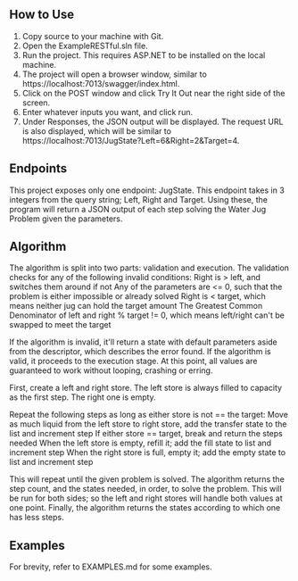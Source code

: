 ﻿## How to Use
1. Copy source to your machine with Git.
2. Open the ExampleRESTful.sln file.
2. Run the project. This requires ASP.NET to be installed on the local machine.
3. The project will open a browser window, similar to https://localhost:7013/swagger/index.html.
4. Click on the POST window and click Try It Out near the right side of the screen.
5. Enter whatever inputs you want, and click run.
6. Under Responses, the JSON output will be displayed. The request URL is also displayed, which will be similar to https://localhost:7013/JugState?Left=6&Right=2&Target=4.

## Endpoints
This project exposes only one endpoint: JugState.
This endpoint takes in 3 integers from the query string; Left, Right and Target.
Using these, the program will return a JSON output of each step solving the Water Jug Problem given the parameters.

## Algorithm

The algorithm is split into two parts: validation and execution.
The validation checks for any of the following invalid conditions:
	Right is > left, and switches them around if not
	Any of the parameters are <= 0, such that the problem is either impossible or already solved
	Right is < target, which means neither jug can hold the target amount
	The Greatest Common Denominator of left and right % target != 0, which means left/right can't be swapped to meet the target

If the algorithm is invalid, it'll return a state with default parameters aside from the descriptor, which describes the error found.
If the algorithm is valid, it proceeds to the execution stage. At this point, all values are guaranteed to work without looping, crashing or erring.

First, create a left and right store. The left store is always filled to capacity as the first step. The right one is empty.

Repeat the following steps as long as either store is not == the target:
	Move as much liquid from the left store to right store, add the transfer state to the list and increment step
	If either store == target, break and return the steps needed
	When the left store is empty, refill it; add the fill state to list and increment step
	When the right store is full, empty it; add the empty state to list and increment step

This will repeat until the given problem is solved. The algorithm returns the step count, and the states needed, in order, to solve the problem.
This will be run for both sides; so the left and right stores will handle both values at one point.
Finally, the algorithm returns the states according to which one has less steps.

## Examples
For brevity, refer to EXAMPLES.md for some examples.